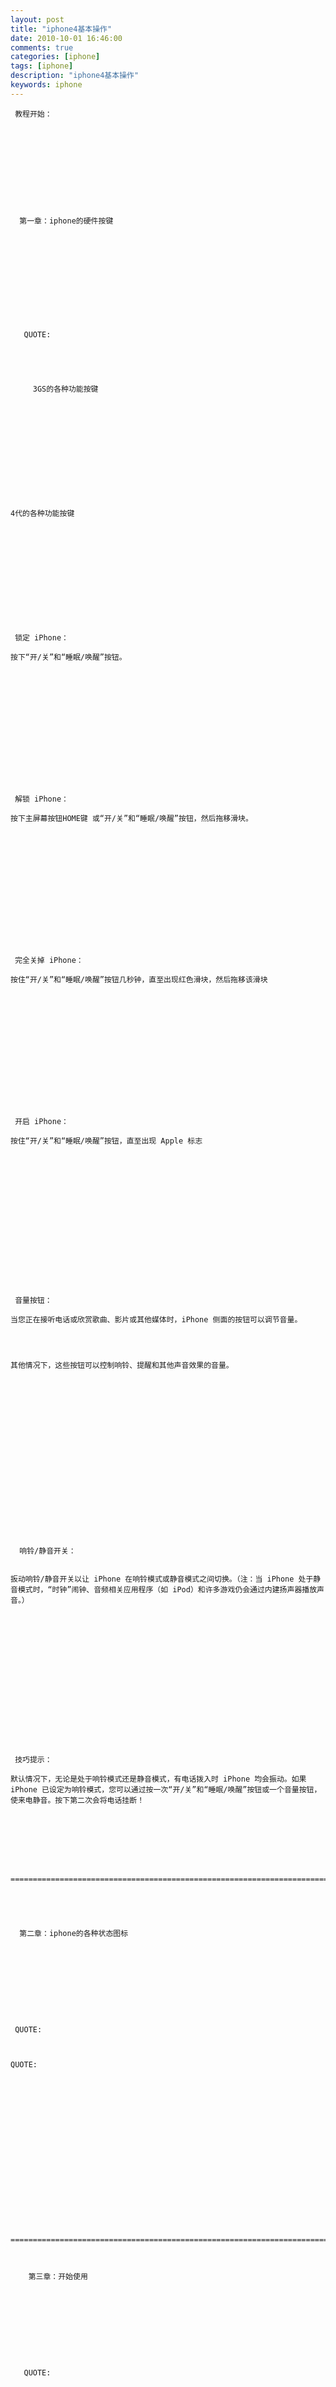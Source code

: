 ```yaml
---
layout: post
title: "iphone4基本操作"
date: 2010-10-01 16:46:00 
comments: true
categories: [iphone]
tags: [iphone]
description: "iphone4基本操作"
keywords: iphone
---
```



 
  
   
    
     教程开始：
    
   
  
  
  
  
  
  
   
    
     
      第一章：iphone的硬件按键
     
    
   
   
  
  
   
    
     
      
       
       
       QUOTE:
       
      
      
       
        
         3GS的各种功能按键
        
       
      
     
    
   
  
  
  
  
  
  
   
    4代的各种功能按键
   
  
  
  
  
  
  
  
 
 
  
   
    
     锁定 iPhone：
    
    按下“开/关”和“睡眠/唤醒”按钮。
   
  
 
 
 
 
  
   
   
  
 
 
  
   
    
     解锁 iPhone：
    
    按下主屏幕按钮HOME键 或“开/关”和“睡眠/唤醒”按钮，然后拖移滑块。
   
  
 
 
 
 
  
   
   
  
 
 
  
   
    
     完全关掉 iPhone：
    
    按住“开/关”和“睡眠/唤醒”按钮几秒钟，直至出现红色滑块，然后拖移该滑块
   
  
 
 
 
 
  
   
   
  
 
 
  
   
    
     开启 iPhone：
    
    按住“开/关”和“睡眠/唤醒”按钮，直至出现 Apple 标志
   
  
 
 
  
  
 
 
  
   
   
  
 
 
  
   
    
     音量按钮：
    
    当您正在接听电话或欣赏歌曲、影片或其他媒体时，iPhone 侧面的按钮可以调节音量。
   
  
  
   
    其他情况下，这些按钮可以控制响铃、提醒和其他声音效果的音量。
   
  
 
 
  
  
 
 
  
   
    
    
   
  
 
 
  
   
    
     
      响铃/静音开关：
     
    
    扳动响铃/静音开关以让 iPhone 在响铃模式或静音模式之间切换。（注：当 iPhone 处于静音模式时，“时钟”闹钟、音频相关应用程序（如 iPod）和许多游戏仍会通过内建扬声器播放声音。）
   
  
 
 
  
  
 
 
  
   
   
  
 
 
  
   
    
     技巧提示：
    
    默认情况下，无论是处于响铃模式还是静音模式，有电话拨入时 iPhone 均会振动。如果 iPhone 已设定为响铃模式，您可以通过按一次“开/关”和“睡眠/唤醒”按钮或一个音量按钮，使来电静音。按下第二次会将电话挂断！
   
  
 
 
  
   
   
   
    =======================================================================
    
   
   
    
     
      第二章：iphone的各种状态图标
     
    
   
   
    
    
    
   
   
    
     QUOTE:
     
    
    
    QUOTE:
    
    
    
     
    
    
    
     
    
    
    
     
    
    
   
   
    
     
      =======================================================================
      
      
       
        第三章：开始使用
       
      
      
     
    
    
     
     
     
      
       QUOTE:
      
      
      
     
    
   
   
    
   
   
    
     
      
       2。安装SIM卡
       
      
     
    
    
     
     
     
      
       QUOTE:
      
      
     
    
    
     
     
    
   
   
    
    
    
   
   
    
     
      
       
        3。激活iphone
       
       
      
      
       
       
       QUOTE:
       
      
      
       
       
      
     
    
   
   
   
    
     
      
       
        4。iphone加入网络
        
       
       
        
        
        QUOTE:
        
       
       
       
       
       
       
       
       
       
       
       
       
       
        
       
      
     
    
   
   
   
   
   ======================================================================
   
   
   
    
     
      第四章：基本操作（太简单的不介绍了，主要介绍几个IOS4.X和大家不容易发现的操作）
     
    
   
   
   
    
     
      
      
      QUOTE:
      
      
     
     
      
       4.0所谓的后台
      
     
     
     
     
     
      
      
      
     
     
     
     
      
      
      QUOTE:
      
     
     
     IOS4.0一个很实用的功能，锁定重力感应
    
   
   
   
    
     
     
     
     
      
      
      
     
    
   
   
   
    
    
   
   
   
   
   
    
    
    QUOTE:
    
   
   
   
   
    
    
    
   
   
   
   
   
    
     
     
     QUOTE:
     
    
    
    
     IOS4.0新增：文件夹管理
    
    
    
     文件夹可让您整理主屏幕上的图标。您最多可以将 12 个图标放入一个文件夹中。当您创建文件夹时，iPhone 会自动根据您用来创建该文件夹的初始图标，给该文件夹命名，不过，您随时都可以根据需要更改名称。类似于单个图标，文件夹可以重新排列，方法是在主屏幕上四处拖移它们。文件夹可以移到新的主屏幕或移到 Dock。
    
    
    
     
     
     
    
    
    
    
     
     
     QUOTE:
     
    
    
    
    
     
     
     
    
   
   
   
   
   
    
     
     
     QUOTE:
     
    
    
    
     文件夹管理
    
    
    
    
    
    
     
     
     
    
   
   
   
   
    
    
    QUOTE:
    
   
   
   
   
    
    
    
   
   
   
   
   
    
    
    QUOTE:
    
   
   
   
   
   
   
   
    
    
    
   
   
   
   
   
    
    
    QUOTE:
    
   
   
   
   
    
    
    
   
   
   
   
    
    
    QUOTE:
    
   
   
   
   
    
    
    
   
   
   
   =======================================================================
   
   
    
     
      第四章：不得不说的一些设置或操作
     
    
   
   
   
    
    
   
   
   iTunes是一款非常优秀的文件管理工具，让你的电脑和手机都很整洁！
   
   日后我会做一个iTunes的全面教程，这里先简单介绍下同步！
   
   
    
    
    QUOTE:
    
   
   
   
   
   
   
   
   
   
   
    
    
    
   
   
   
   
   
    
     
      
      
      QUOTE:
      
     
     
      
       IOS4.0+iTunes9.2 新功能 文件共享
      
     
    
   
   
   
    
     
     
     
      
      
      
     
    
   
   
   
   
   
    
    
    QUOTE:
    
   
   
  
 


